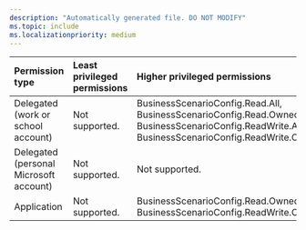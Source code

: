 ```yaml
---
description: "Automatically generated file. DO NOT MODIFY"
ms.topic: include
ms.localizationpriority: medium
---
```


|Permission type|Least privileged permissions|Higher privileged permissions|
|:---|:---|:---|
|Delegated (work or school account)|Not supported.|BusinessScenarioConfig.Read.All, BusinessScenarioConfig.Read.OwnedBy, BusinessScenarioConfig.ReadWrite.All, BusinessScenarioConfig.ReadWrite.OwnedBy|
|Delegated (personal Microsoft account)|Not supported.|Not supported.|
|Application|Not supported.|BusinessScenarioConfig.Read.OwnedBy, BusinessScenarioConfig.ReadWrite.OwnedBy|


